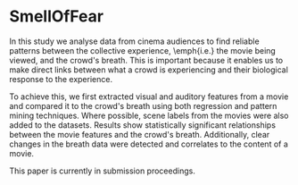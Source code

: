 # SmellOfFear
In this study we analyse data from cinema audiences to find reliable patterns between the collective experience, \emph{i.e.} the movie being viewed, and the crowd's breath. This is important because it enables us to make direct links between what a crowd is experiencing and their biological response to the experience. 

To achieve this, we first extracted visual and auditory features from a movie and compared it to the crowd's breath using both regression and pattern mining techniques. Where possible, scene labels from the movies were also added to the datasets. Results show statistically significant relationships between the movie features and the crowd's breath. Additionally, clear changes in the breath data were detected and correlates to the content of a movie.

This paper is currently in submission proceedings. 

